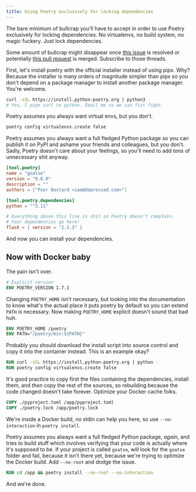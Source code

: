```yaml
---
title: Using Poetry exclusively for locking dependencies
---
```


The bare minimum of bullcrap you'll have to accept in order to use Poetry exclusively for locking dependencies. No virtualenvs, no build system, no magic fuckery. Just lock dependencies.

Some amount of bullcrap might disappear once [this issue](https://github.com/python-poetry/poetry/issues/1132) is resolved or potentially [this pull request](https://github.com/python-poetry/poetry/pull/8650) is merged. Subscribe to those threads.

First, let's install poetry with the official installer instead of using pipx. Why? Because the installer is many orders of magnitude simpler than pipx so you don't depend on a package manager to install another package manager. You're welcome.

```bash
curl -sSL https://install.python-poetry.org | python3 -
# Yes, I pipe curl to python. Email me so we can fist fight.
```

Poetry assumes you always want virtual envs, but you don't.

```bash
poetry config virtualenvs.create false 
```

Poetry assumes you always want a full fledged Python package so you can publish it on PyPI and ashame your friends and colleagues, but you don't. Sadly, Poetry doesn't care about your feelings, so you'll need to add tons of unnecessary shit anyway.

```toml
[tool.poetry]
name = "goatse"
version = "0.0.0"
description = ""
authors = ["Poor Bastard <iam@depressed.com>"]

[tool.poetry.dependencies]
python = "^3.11"

# Everything above this line is shit so Poetry doesn't complain.
# Your dependencies go here!
flask = { version = "2.3.3" }
```

And now you can install your dependencies.

## Now with Docker baby

The pain isn't over.

```dockerfile
# Explicit version
ENV POETRY_VERSION 1.7.1
```

Changing `POETRY_HOME` isn't necessary, but looking into the documentation to know what's the actual place it puts poetry by default so you can extend `PATH` *is* necessary. Now making `POETRY_HOME` explicit doesn't sound that bad huh.

```dockerfile
ENV POETRY_HOME /poetry
ENV PATH="/poetry/bin:${PATH}"
```

Probably you should download the install script into source control and copy it into the container instead. This is an example okay?

```dockerfile
RUN curl -sSL https://install.python-poetry.org | python -
RUN poetry config virtualenvs.create false
```

It's good practice to copy first the files containing the dependencies, install them, and *then* copy the rest of the sources, so rebuilding because the code changed doesn't take forever. Optimize your Docker cache folks.

```dockerfile
COPY ./pyproject.toml /app/pyproject.toml
COPY ./poetry.lock /app/poetry.lock
```

We're inside a Docker build, no stdin can help you here, so use `--no-interaction` in `poetry install`.

Poetry assumes you always want a full fledged Python package, _again_, and tries to build stuff which involves verifying that your code is actually where it's supposed to be. If your project is called `goatse`, will look for the `goatse` folder and fail, because it isn't there yet, because we're trying to optimize the Docker build. Add `--no-root` and dodge the issue.

```dockerfile
RUN cd /app && poetry install --no-root --no-interaction
```

And we're done.

